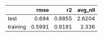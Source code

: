 |          |   rmse |     r2 |   avg_nll |
|:---------|-------:|-------:|----------:|
| test     | 0.694  | 0.8855 |    2.6204 |
| training | 0.5991 | 0.9191 |    2.336  |